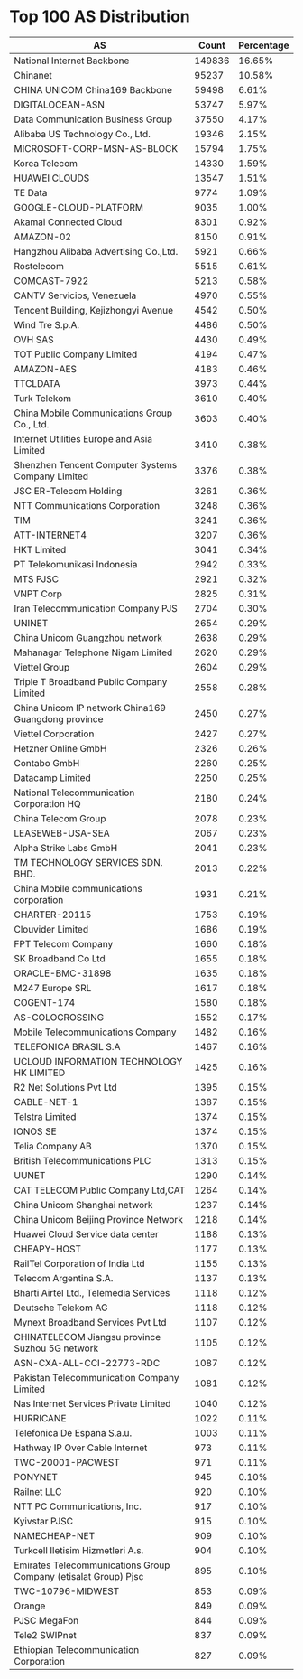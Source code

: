 # Top 100 AS Distribution
| AS | Count | Percentage |
|----|----|----|
| National Internet Backbone | 149836 | 16.65% |
| Chinanet | 95237 | 10.58% |
| CHINA UNICOM China169 Backbone | 59498 | 6.61% |
| DIGITALOCEAN-ASN | 53747 | 5.97% |
| Data Communication Business Group | 37550 | 4.17% |
| Alibaba US Technology Co., Ltd. | 19346 | 2.15% |
| MICROSOFT-CORP-MSN-AS-BLOCK | 15794 | 1.75% |
| Korea Telecom | 14330 | 1.59% |
| HUAWEI CLOUDS | 13547 | 1.51% |
| TE Data | 9774 | 1.09% |
| GOOGLE-CLOUD-PLATFORM | 9035 | 1.00% |
| Akamai Connected Cloud | 8301 | 0.92% |
| AMAZON-02 | 8150 | 0.91% |
| Hangzhou Alibaba Advertising Co.,Ltd. | 5921 | 0.66% |
| Rostelecom | 5515 | 0.61% |
| COMCAST-7922 | 5213 | 0.58% |
| CANTV Servicios, Venezuela | 4970 | 0.55% |
| Tencent Building, Kejizhongyi Avenue | 4542 | 0.50% |
| Wind Tre S.p.A. | 4486 | 0.50% |
| OVH SAS | 4430 | 0.49% |
| TOT Public Company Limited | 4194 | 0.47% |
| AMAZON-AES | 4183 | 0.46% |
| TTCLDATA | 3973 | 0.44% |
| Turk Telekom | 3610 | 0.40% |
| China Mobile Communications Group Co., Ltd. | 3603 | 0.40% |
| Internet Utilities Europe and Asia Limited | 3410 | 0.38% |
| Shenzhen Tencent Computer Systems Company Limited | 3376 | 0.38% |
| JSC ER-Telecom Holding | 3261 | 0.36% |
| NTT Communications Corporation | 3248 | 0.36% |
| TIM | 3241 | 0.36% |
| ATT-INTERNET4 | 3207 | 0.36% |
| HKT Limited | 3041 | 0.34% |
| PT Telekomunikasi Indonesia | 2942 | 0.33% |
| MTS PJSC | 2921 | 0.32% |
| VNPT Corp | 2825 | 0.31% |
| Iran Telecommunication Company PJS | 2704 | 0.30% |
| UNINET | 2654 | 0.29% |
| China Unicom Guangzhou network | 2638 | 0.29% |
| Mahanagar Telephone Nigam Limited | 2620 | 0.29% |
| Viettel Group | 2604 | 0.29% |
| Triple T Broadband Public Company Limited | 2558 | 0.28% |
| China Unicom IP network China169 Guangdong province | 2450 | 0.27% |
| Viettel Corporation | 2427 | 0.27% |
| Hetzner Online GmbH | 2326 | 0.26% |
| Contabo GmbH | 2260 | 0.25% |
| Datacamp Limited | 2250 | 0.25% |
| National Telecommunication Corporation HQ | 2180 | 0.24% |
| China Telecom Group | 2078 | 0.23% |
| LEASEWEB-USA-SEA | 2067 | 0.23% |
| Alpha Strike Labs GmbH | 2041 | 0.23% |
| TM TECHNOLOGY SERVICES SDN. BHD. | 2013 | 0.22% |
| China Mobile communications corporation | 1931 | 0.21% |
| CHARTER-20115 | 1753 | 0.19% |
| Clouvider Limited | 1686 | 0.19% |
| FPT Telecom Company | 1660 | 0.18% |
| SK Broadband Co Ltd | 1655 | 0.18% |
| ORACLE-BMC-31898 | 1635 | 0.18% |
| M247 Europe SRL | 1617 | 0.18% |
| COGENT-174 | 1580 | 0.18% |
| AS-COLOCROSSING | 1552 | 0.17% |
| Mobile Telecommunications Company | 1482 | 0.16% |
| TELEFONICA BRASIL S.A | 1467 | 0.16% |
| UCLOUD INFORMATION TECHNOLOGY HK LIMITED | 1425 | 0.16% |
| R2 Net Solutions Pvt Ltd | 1395 | 0.15% |
| CABLE-NET-1 | 1387 | 0.15% |
| Telstra Limited | 1374 | 0.15% |
| IONOS SE | 1374 | 0.15% |
| Telia Company AB | 1370 | 0.15% |
| British Telecommunications PLC | 1313 | 0.15% |
| UUNET | 1290 | 0.14% |
| CAT TELECOM Public Company Ltd,CAT | 1264 | 0.14% |
| China Unicom Shanghai network | 1237 | 0.14% |
| China Unicom Beijing Province Network | 1218 | 0.14% |
| Huawei Cloud Service data center | 1188 | 0.13% |
| CHEAPY-HOST | 1177 | 0.13% |
| RailTel Corporation of India Ltd | 1155 | 0.13% |
| Telecom Argentina S.A. | 1137 | 0.13% |
| Bharti Airtel Ltd., Telemedia Services | 1118 | 0.12% |
| Deutsche Telekom AG | 1118 | 0.12% |
| Mynext Broadband Services Pvt Ltd | 1107 | 0.12% |
| CHINATELECOM Jiangsu province Suzhou 5G network | 1105 | 0.12% |
| ASN-CXA-ALL-CCI-22773-RDC | 1087 | 0.12% |
| Pakistan Telecommunication Company Limited | 1081 | 0.12% |
| Nas Internet Services Private Limited | 1040 | 0.12% |
| HURRICANE | 1022 | 0.11% |
| Telefonica De Espana S.a.u. | 1003 | 0.11% |
| Hathway IP Over Cable Internet | 973 | 0.11% |
| TWC-20001-PACWEST | 971 | 0.11% |
| PONYNET | 945 | 0.10% |
| Railnet LLC | 920 | 0.10% |
| NTT PC Communications, Inc. | 917 | 0.10% |
| Kyivstar PJSC | 915 | 0.10% |
| NAMECHEAP-NET | 909 | 0.10% |
| Turkcell Iletisim Hizmetleri A.s. | 904 | 0.10% |
| Emirates Telecommunications Group Company (etisalat Group) Pjsc | 895 | 0.10% |
| TWC-10796-MIDWEST | 853 | 0.09% |
| Orange | 849 | 0.09% |
| PJSC MegaFon | 844 | 0.09% |
| Tele2 SWIPnet | 837 | 0.09% |
| Ethiopian Telecommunication Corporation | 827 | 0.09% |
